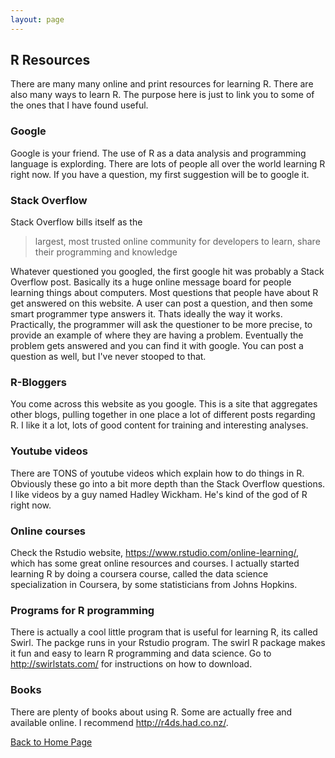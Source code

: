 ```yaml
---
layout: page
---
```


## R Resources

There are many many online and print resources for learning R. There are also many ways to learn R. The purpose here is just to link you to some of the ones that I have found useful.

### Google
Google is your friend. The use of R as a data analysis and programming language is explording. There are lots of people all over the world learning R right now. If you have a question, my first suggestion will be to google it. 

### Stack Overflow 
Stack Overflow bills itself as the 

> largest, most trusted online community for developers to learn, share their programming and knowledge

Whatever questioned you googled, the first google hit was probably a Stack Overflow post.  Basically its a huge online message board for people learning things about computers. Most questions that people have about R get answered on this website. A user can post a question, and then some smart programmer type answers it. Thats ideally the way it works. Practically, the programmer will ask the questioner to be more precise, to provide an example of where they are having a problem. Eventually the problem gets answered and you can find it with google. You can post a question as well, but I've never stooped to that.


### R-Bloggers

You come across this website as you google. This is a site that aggregates other blogs, pulling together in one place a lot of different posts regarding R. I like it a lot, lots of good content for training and interesting analyses.


### Youtube videos

There are TONS of youtube videos which explain how to do things in R. Obviously these go into a bit more depth than the Stack Overflow questions. I like videos by a guy named Hadley Wickham. He's kind of the god of R right now.


### Online courses
Check the Rstudio website, https://www.rstudio.com/online-learning/, which has some great online resources and courses. I actually started learning R by doing a coursera course, called the data science specialization in Coursera, by some statisticians from Johns Hopkins.

### Programs for R programming
There is actually a cool little program that is useful for learning R, its called Swirl. The packge runs in your Rstudio program. The swirl R package makes it fun and easy to learn R programming and data science. Go to http://swirlstats.com/ for instructions on how to download.


### Books
There are plenty of books about using R. Some are actually free and available online. I recommend http://r4ds.had.co.nz/. 


[Back to Home Page](../README.html)


